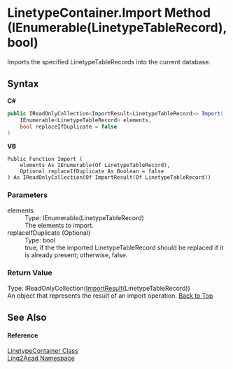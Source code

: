 # LinetypeContainer.Import Method (IEnumerable(LinetypeTableRecord), bool)
 

Imports the specified LinetypeTableRecords into the current database.

## Syntax

**C#**<br />
``` C#
public IReadOnlyCollection<ImportResult<LinetypeTableRecord>> Import(
	IEnumerable<LinetypeTableRecord> elements,
	bool replaceIfDuplicate = false
)
```

**VB**<br />
``` VB
Public Function Import ( 
	elements As IEnumerable(Of LinetypeTableRecord),
	Optional replaceIfDuplicate As Boolean = false
) As IReadOnlyCollection(Of ImportResult(Of LinetypeTableRecord))
```


### Parameters
<dl><dt>elements</dt><dd>Type: IEnumerable(LinetypeTableRecord)<br />The elements to import.</dd><dt>replaceIfDuplicate (Optional)</dt><dd>Type: bool<br />true, if the the imported LinetypeTableRecord should be replaced if it is already present; otherwise, false.</dd></dl>

### Return Value
Type: IReadOnlyCollection(<a href="T_Linq2Acad_ImportResult_1.md#ImportResultT-Class">ImportResult</a>(LinetypeTableRecord))<br />An object that represents the result of an import operation.
<a href="#LinetypeContainerImport-Method-IEnumerableLinetypeTableRecord-bool">Back to Top</a>

## See Also


#### Reference
<a href="T_Linq2Acad_LinetypeContainer.md#LinetypeContainer-Class">LinetypeContainer Class</a><br /><a href="N_Linq2Acad.md#Linq2Acad-Namespace">Linq2Acad Namespace</a><br />
